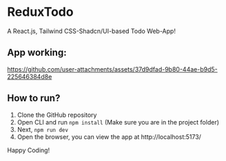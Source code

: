 # ReduxTodo
A React.js, Tailwind CSS-Shadcn/UI-based Todo Web-App!


## App working:
https://github.com/user-attachments/assets/37d9dfad-9b80-44ae-b9d5-225646384d8e

## How to run?
1) Clone the GitHub repository
2) Open CLI and run ```npm install``` (Make sure you are in the project folder)
3) Next, ```npm run dev```
4) Open the browser, you can view the app at http://localhost:5173/

Happy Coding!
